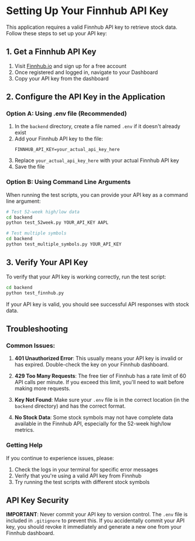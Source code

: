# Setting Up Your Finnhub API Key

This application requires a valid Finnhub API key to retrieve stock data. Follow these steps to set up your API key:

## 1. Get a Finnhub API Key

1. Visit [Finnhub.io](https://finnhub.io/) and sign up for a free account
2. Once registered and logged in, navigate to your Dashboard
3. Copy your API key from the dashboard

## 2. Configure the API Key in the Application

### Option A: Using .env file (Recommended)

1. In the `backend` directory, create a file named `.env` if it doesn't already exist
2. Add your Finnhub API key to the file:
   ```
   FINNHUB_API_KEY=your_actual_api_key_here
   ```
3. Replace `your_actual_api_key_here` with your actual Finnhub API key
4. Save the file

### Option B: Using Command Line Arguments

When running the test scripts, you can provide your API key as a command line argument:

```bash
# Test 52-week high/low data
cd backend
python test_52week.py YOUR_API_KEY AAPL

# Test multiple symbols
cd backend
python test_multiple_symbols.py YOUR_API_KEY
```

## 3. Verify Your API Key

To verify that your API key is working correctly, run the test script:

```bash
cd backend
python test_finnhub.py
```

If your API key is valid, you should see successful API responses with stock data.

## Troubleshooting

### Common Issues:

1. **401 Unauthorized Error**: This usually means your API key is invalid or has expired. Double-check the key on your Finnhub dashboard.

2. **429 Too Many Requests**: The free tier of Finnhub has a rate limit of 60 API calls per minute. If you exceed this limit, you'll need to wait before making more requests.

3. **Key Not Found**: Make sure your `.env` file is in the correct location (in the `backend` directory) and has the correct format.

4. **No Stock Data**: Some stock symbols may not have complete data available in the Finnhub API, especially for the 52-week high/low metrics.

### Getting Help

If you continue to experience issues, please:

1. Check the logs in your terminal for specific error messages
2. Verify that you're using a valid API key from Finnhub
3. Try running the test scripts with different stock symbols

## API Key Security

**IMPORTANT**: Never commit your API key to version control. The `.env` file is included in `.gitignore` to prevent this. If you accidentally commit your API key, you should revoke it immediately and generate a new one from your Finnhub dashboard.